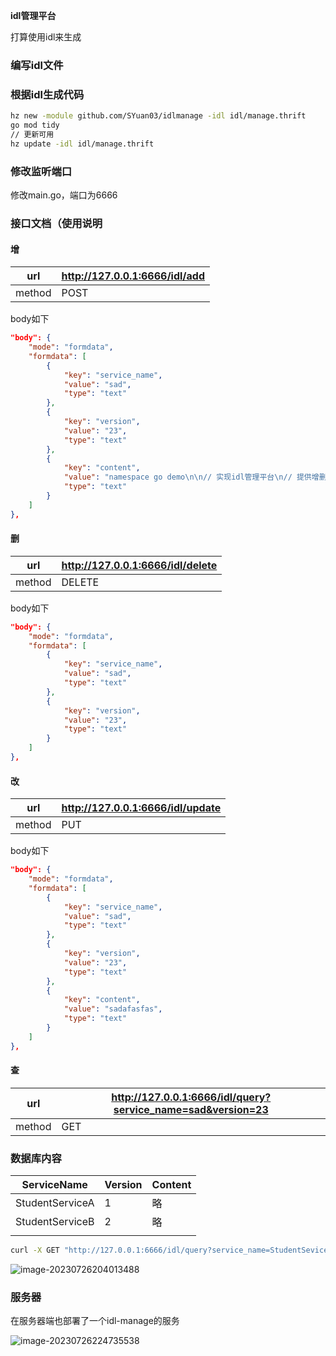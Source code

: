 **idl管理平台**

打算使用idl来生成

### 编写idl文件

### 根据idl生成代码

``` bash
hz new -module github.com/SYuan03/idlmanage -idl idl/manage.thrift
go mod tidy
// 更新可用
hz update -idl idl/manage.thrift
```

### 修改监听端口

修改main.go，端口为6666

### 接口文档（使用说明

#### 增

| url    | http://127.0.0.1:6666/idl/add |
| ------ | ----------------------------- |
| method | POST                          |

body如下

``` json
"body": {
    "mode": "formdata",
    "formdata": [
        {
            "key": "service_name",
            "value": "sad",
            "type": "text"
        },
        {
            "key": "version",
            "value": "23",
            "type": "text"
        },
        {
            "key": "content",
            "value": "namespace go demo\n\n// 实现idl管理平台\n// 提供增删改查接口\n\nstruct AddReq {\n    1: required string serviceName(api.body = \"service_name\")\n    2: required i32 version(api.body = \"version\")\n    3: required string content(api.body = \"content\") \n}\n\nstruct AddResp {\n    1: bool success(api.body='success'),\n    2: string message(api.body='message'),\n}\n\nstruct DeleteReq {\n    1: required string serviceName(api.body = \"service_name\")\n    2: required i32 version(api.body = \"version\")\n}\n\nstruct DeleteResp {\n    1: bool success(api.body='success'),\n    2: string message(api.body='message'),\n}\n\nstruct UpdateReq {\n    1: required string serviceName(api.body = \"service_name\")\n    2: required i32 version(api.body = \"version\")\n    3: required string content(api.body = \"content\") \n}\n\nstruct UpdateResp {\n    1: bool success(api.body='success'),\n    2: string message(api.body='message'),\n}\n\nstruct QueryReq {\n    1: required string serviceName(api.body = \"service_name\")\n    2: required i32 version(api.body = \"version\")\n}\n\nstruct QueryResp {\n    1: bool success(api.body='success'),\n    2: string message(api.body='message'),\n    3: string content(api.body='content'),\n}\n\nservice IdlManager {\n    AddResp Add(1: AddReq addReq)(api.post = \"/idl/add\")\n    DeleteResp Delete(1: DeleteReq deleteReq)(api.delete = \"/idl/delete\")\n    UpdateResp Update(1: UpdateReq updateReq)(api.put = \"/idl/update\")\n    QueryResp Query(1: QueryReq queryReq)(api.get = \"/idl/query\")\n\n}",
            "type": "text"
        }
    ]
},
```



#### 删

| url    | http://127.0.0.1:6666/idl/delete |
| ------ | -------------------------------- |
| method | DELETE                           |

body如下

``` json
"body": {
    "mode": "formdata",
    "formdata": [
        {
            "key": "service_name",
            "value": "sad",
            "type": "text"
        },
        {
            "key": "version",
            "value": "23",
            "type": "text"
        }
    ]
},
```



#### 改

| url    | http://127.0.0.1:6666/idl/update |
| ------ | -------------------------------- |
| method | PUT                              |

body如下

``` json
"body": {
    "mode": "formdata",
    "formdata": [
        {
            "key": "service_name",
            "value": "sad",
            "type": "text"
        },
        {
            "key": "version",
            "value": "23",
            "type": "text"
        },
        {
            "key": "content",
            "value": "sadafasfas",
            "type": "text"
        }
    ]
},
```



#### 查

| url    | http://127.0.0.1:6666/idl/query?service_name=sad&version=23 |
| ------ | ----------------------------------------------------------- |
| method | GET                                                         |



### 数据库内容

| ServiceName     | Version | Content |
| --------------- | ------- | ------- |
| StudentServiceA | 1       | 略      |
| StudentServiceB | 2       | 略      |
|                 |         |         |

``` bash
curl -X GET "http://127.0.0.1:6666/idl/query?service_name=StudentSeviceA&version=1" -w "\n"
```

![image-20230726204013488](https://s2.loli.net/2023/07/26/sP6a4i19ycKZNJb.png)



### 服务器

在服务器端也部署了一个idl-manage的服务

![image-20230726224735538](https://s2.loli.net/2023/07/26/ETk9Jt8b6WgrZ3X.png)
